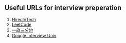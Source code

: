 ## Useful URLs for interview preperation
1. [HiredInTech](https://www.hiredintech.com/)
2. [LeetCode](https://leetcode.com)
3. [一畝三分地](http://www.1point3acres.com/bbs/)
4. [Google Interview Univ](https://github.com/jwasham/google-interview-university/blob/master/translations/README-cn.md)
